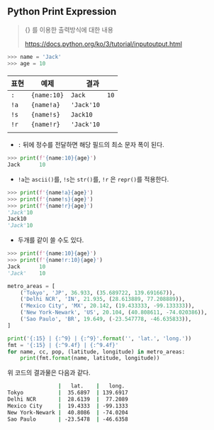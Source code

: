 ## Python Print Expression

> {} 를 이용한 출력방식에 대한 내용
>
>  https://docs.python.org/ko/3/tutorial/inputoutput.html 

```PYTHON
>>> name = 'Jack'
>>> age = 10
```

#### 

| 표현 | 예제        | 결과           |
| ---- | ----------- | -------------- |
| `:`  | `{name:10}` | `Jack      10` |
| `!a` | `{name!a}`  | `'Jack'10`     |
| `!s` | `{name!s}`  | `Jack10`       |
| `!r` | `{name!r}`  | `'Jack'10`     |
|      |             |                |



- `:` 뒤에 정수를 전달하면 해당 필드의 최소 문자 폭이 된다.

```python
>>> print(f'{name:10}{age}')
Jack      10
```

- `!a`는 `ascii()`를, `!s`는 `str()`를, `!r` 은 `repr()`를 적용한다.

```python
>>> print(f'{name!a}{age}')
>>> print(f'{name!s}{age}')
>>> print(f'{name!r}{age}')
'Jack'10
Jack10
'Jack'10
```

- 두개를 같이 쓸 수도 있다.

```python
>>> print(f'{name:10}{age}')
>>> print(f'{name!r:10}{age}')
Jack      10
'Jack'    10
```







```python
metro_areas = [
    ('Tokyo', 'JP', 36.933, (35.689722, 139.691667)),
    ('Delhi NCR', 'IN', 21.935, (28.613889, 77.208889)),
    ('Mexico City', 'MX', 20.142, (19.433333, -99.133333)),
    ('New York-Newark', 'US', 20.104, (40.808611, -74.020386)),
    ('Sao Paulo', 'BR', 19.649, (-23.547778, -46.635833)),
]

print('{:15} | {:^9} | {:^9}'.format('', 'lat.', 'long.'))
fmt = '{:15} | {:^9.4f} | {:^9.4f}'
for name, cc, pop, (latitude, longitude) in metro_areas:
    print(fmt.format(name, latitude, longitude))
```

위 코드의 결과물은 다음과 같다.

```bash
                |   lat.    |   long.
Tokyo           |  35.6897  | 139.6917
Delhi NCR       |  28.6139  |  77.2089
Mexico City     |  19.4333  | -99.1333
New York-Newark |  40.8086  | -74.0204
Sao Paulo       | -23.5478  | -46.6358
```

